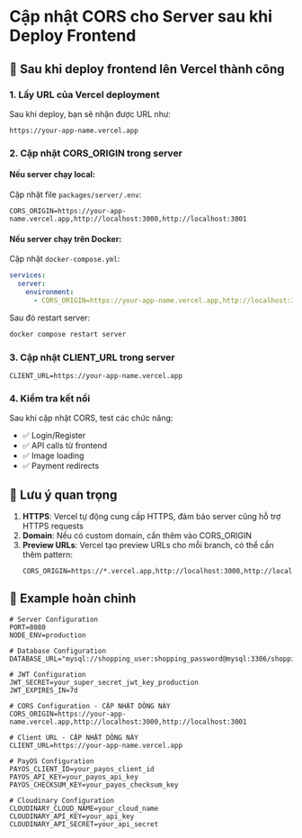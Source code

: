 # Cập nhật CORS cho Server sau khi Deploy Frontend

## 🔧 Sau khi deploy frontend lên Vercel thành công

### 1. Lấy URL của Vercel deployment
Sau khi deploy, bạn sẽ nhận được URL như:
```
https://your-app-name.vercel.app
```

### 2. Cập nhật CORS_ORIGIN trong server

#### Nếu server chạy local:
Cập nhật file `packages/server/.env`:
```env
CORS_ORIGIN=https://your-app-name.vercel.app,http://localhost:3000,http://localhost:3001
```

#### Nếu server chạy trên Docker:
Cập nhật `docker-compose.yml`:
```yaml
services:
  server:
    environment:
      - CORS_ORIGIN=https://your-app-name.vercel.app,http://localhost:3000,http://localhost:3001
```

Sau đó restart server:
```bash
docker compose restart server
```

### 3. Cập nhật CLIENT_URL trong server
```env
CLIENT_URL=https://your-app-name.vercel.app
```

### 4. Kiểm tra kết nối
Sau khi cập nhật CORS, test các chức năng:
- ✅ Login/Register
- ✅ API calls từ frontend
- ✅ Image loading
- ✅ Payment redirects

## 🚨 Lưu ý quan trọng

1. **HTTPS**: Vercel tự động cung cấp HTTPS, đảm bảo server cũng hỗ trợ HTTPS requests
2. **Domain**: Nếu có custom domain, cần thêm vào CORS_ORIGIN
3. **Preview URLs**: Vercel tạo preview URLs cho mỗi branch, có thể cần thêm pattern:
   ```env
   CORS_ORIGIN=https://*.vercel.app,http://localhost:3000,http://localhost:3001
   ```

## 📝 Example hoàn chỉnh

```env
# Server Configuration
PORT=8080
NODE_ENV=production

# Database Configuration  
DATABASE_URL="mysql://shopping_user:shopping_password@mysql:3306/shopping_online"

# JWT Configuration
JWT_SECRET=your_super_secret_jwt_key_production
JWT_EXPIRES_IN=7d

# CORS Configuration - CẬP NHẬT DÒNG NÀY
CORS_ORIGIN=https://your-app-name.vercel.app,http://localhost:3000,http://localhost:3001

# Client URL - CẬP NHẬT DÒNG NÀY  
CLIENT_URL=https://your-app-name.vercel.app

# PayOS Configuration
PAYOS_CLIENT_ID=your_payos_client_id
PAYOS_API_KEY=your_payos_api_key
PAYOS_CHECKSUM_KEY=your_payos_checksum_key

# Cloudinary Configuration
CLOUDINARY_CLOUD_NAME=your_cloud_name
CLOUDINARY_API_KEY=your_api_key
CLOUDINARY_API_SECRET=your_api_secret
``` 